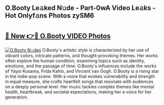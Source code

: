 ## O.Booty Le𝚊ked N𝚞de - Part-0wA Video Le𝚊ks - Hot Onlyf𝚊ns Photos zySM6

# <h2><a href="http://ab43545.deff.icu/?id=O.Booty">🔗 New 👉🔴 O.Booty VIDEO Photos</a></h2>

[![O.Booty N𝚞des](https://i.imgur.com/rIISA9y.gif)](http://ab43545.deff.icu/?id=O.Booty)
O.Booty's artistic style is characterized by her use of vibrant colors, intricate patterns, and thought-provoking themes. Her works often explore the human condition, examining topics such as identity, emotions, and the passage of time. O.Booty's influences include the works of Yayoi Kusama, Frida Kahlo, and Vincent van Gogh. O.Booty is a rising star in the indie-pop scene. With a voice that evokes vulnerability and strength in equal measure, she crafts heartfelt songs that resonate with audiences on a deeply personal level. Her music tackles complex themes like mental health, heartbreak, and societal expectations, making her a voice for her generation.
